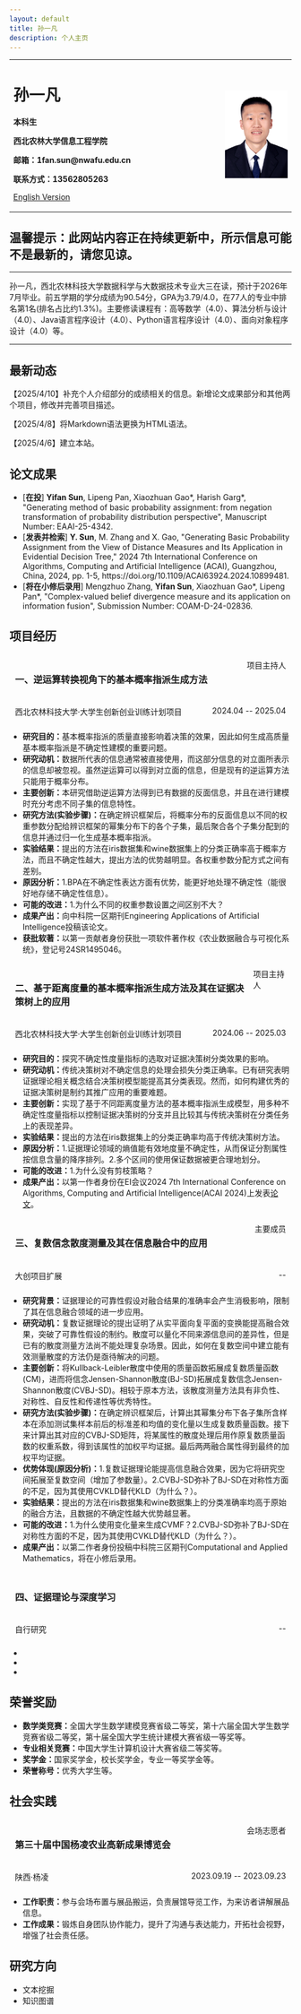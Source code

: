 ```yaml
---
layout: default
title: 孙一凡
description: 个人主页
---
```


<div>
<table border="0">
  <tr>
    <td width="75%">
      <h1>孙一凡</h1>
      <p><b>本科生</b></p>
      <p><b>西北农林大学信息工程学院</b></p>
      <p><b>邮箱：1fan.sun@nwafu.edu.cn</b></p>
<!--       <p><b>地址：××市××区××路××号××大学，××楼，邮编×××</b></p> -->
      <p><b>联系方式：13562805263</b></p>
      <p><a href="/index-en.html">English Version</a></p>
    </td>
    <td width="25%">
      <img src="/myavatar_white.jpg" width="100%">
    </td>
  </tr>
</table>
</div>

<h2>温馨提示：此网站内容正在持续更新中，所示信息可能不是最新的，请您见谅。</h2>

<hr>
<p>孙一凡，西北农林科技大学数据科学与大数据技术专业大三在读，预计于2026年7月毕业。前五学期的学分成绩为90.54分，GPA为3.79/4.0，在77人的专业中排名第1名(排名占比约1.3%)。主要修读课程有：高等数学（4.0）、算法分析与设计（4.0）、Java语言程序设计（4.0）、Python语言程序设计（4.0）、面向对象程序设计（4.0）等。</p>
<hr>


<h2>最新动态</h2>
<p>【2025/4/10】补充个人介绍部分的成绩相关的信息。新增论文成果部分和其他两个项目，修改并完善项目描述。</p>
<p>【2025/4/8】将Markdown语法更换为HTML语法。</p>
<p>【2025/4/6】建立本站。</p>

<h2>论文成果</h2>
<ul>
<li>[<strong>在投</strong>] <strong>Yifan Sun</strong>, Lipeng Pan, Xiaozhuan Gao*, Harish Garg*, "Generating method of basic probability assignment: from negation transformation of probability distribution perspective", Manuscript Number: EAAI-25-4342.</li>
<li>[<strong>发表并检索</strong>] <strong>Y. Sun</strong>, M. Zhang and X. Gao, "Generating Basic Probability Assignment from the View of Distance Measures and Its Application in Evidential Decision Tree," 2024 7th International Conference on Algorithms, Computing and Artificial Intelligence (ACAI), Guangzhou, China, 2024, pp. 1-5, https://doi.org/10.1109/ACAI63924.2024.10899481.</li>
<li>[<strong>将在小修后录用</strong>] Mengzhuo Zhang, <strong>Yifan Sun</strong>, Xiaozhuan Gao*, Lipeng Pan*, "Complex-valued belief divergence measure and its application on information fusion", Submission Number: COAM-D-24-02836.</li>
</ul>

<h2>项目经历</h2>

<div style="display: flex; justify-content: space-between; width: 100%; padding: 10px; box-sizing: border-box;">
<h3><span>一、逆运算转换视角下的基本概率指派生成方法</span></h3>
<span>项目主持人</span>
</div>
<div style="display: flex; justify-content: space-between; width: 100%; padding: 10px; box-sizing: border-box;">
<span>西北农林科技大学·大学生创新创业训练计划项目</span>
<span>2024.04 -- 2025.04</span>
</div>
<ul>
<li><strong>研究目的：</strong>基本概率指派的质量直接影响着决策的效果，因此如何生成高质量基本概率指派是不确定性建模的重要问题。</li>
<li><strong>研究动机：</strong>数据所代表的信息通常被直接使用，而这部分信息的对立面所表示的信息却被忽视。虽然逆运算可以得到对立面的信息，但是现有的逆运算方法只能用于概率分布。</li>
<li><strong>主要创新：</strong>本研究借助逆运算方法得到已有数据的反面信息，并且在进行建模时充分考虑不同子集的信息特性。</li>
<li><strong>研究方法(实验步骤)：</strong>在确定辨识框架后，将概率分布的反面信息以不同的权重参数分配给辨识框架的幂集分布下的各个子集，最后聚合各个子集分配到的信息并通过归一化生成基本概率指派。</li>
<li><strong>实验结果：</strong>提出的方法在iris数据集和wine数据集上的分类正确率高于概率方法，而且不确定性越大，提出方法的优势越明显。各权重参数分配方式之间有差别。</li>
<li><strong>原因分析：</strong>1.BPA在不确定性表达方面有优势，能更好地处理不确定性（能很好地存储不确定性信息）。</li>
<li><strong>可能的改进：</strong>1.为什么不同的权重参数设置之间区别不大？</li>
<li><strong>成果产出：</strong>向中科院一区期刊Engineering Applications of Artificial Intelligence投稿该论文。</li>
<li><strong>获批软著：</strong>以第一贡献者身份获批一项软件著作权《农业数据融合与可视化系统》，登记号24SR1495046。</li>
</ul>

<div style="display: flex; justify-content: space-between; width: 100%; padding: 10px; box-sizing: border-box;">
<h3><span>二、基于距离度量的基本概率指派生成方法及其在证据决策树上的应用</span></h3>
<span>项目主持人</span>
</div>
<div style="display: flex; justify-content: space-between; width: 100%; padding: 10px; box-sizing: border-box;">
<span>西北农林科技大学·大学生创新创业训练计划项目</span>
<span>2024.06 -- 2025.03</span>
</div>
<ul>
<li><strong>研究目的：</strong>探究不确定性度量指标的选取对证据决策树分类效果的影响。</li>
<li><strong>研究动机：</strong>传统决策树对不确定信息的处理会损失分类正确率。已有研究表明证据理论相关概念结合决策树模型能提高其分类表现。然而，如何构建优秀的证据决策树是制约其推广应用的重要难题。</li>
<li><strong>主要创新：</strong>实现了基于不同距离度量方法的基本概率指派生成模型，用多种不确定性度量指标以控制证据决策树的分支并且比较其与传统决策树在分类任务上的表现差异。</li>
<li><strong>实验结果：</strong>提出的方法在iris数据集上的分类正确率均高于传统决策树方法。</li>
<li><strong>原因分析：</strong>1.证据理论领域的熵值能有效地度量不确定性，从而保证分割属性按信息含量的降序排列。2.多个区间的使用保证数据被更合理地划分。</li>
<li><strong>可能的改进：</strong>1.为什么没有剪枝策略？</li>
<li><strong>成果产出：</strong>以第一作者身份在EI会议2024 7th International Conference on Algorithms, Computing and Artificial Intelligence(ACAI 2024)上发表<a href="https://doi.org/10.1109/ACAI63924.2024.10899481" target="_blank" rel="noopener noreferrer">论文</a>。</li>
</ul>

<div style="display: flex; justify-content: space-between; width: 100%; padding: 10px; box-sizing: border-box;">
<h3><span>三、复数信念散度测量及其在信息融合中的应用</span></h3>
<span>主要成员</span>
</div>
<div style="display: flex; justify-content: space-between; width: 100%; padding: 10px; box-sizing: border-box;">
<span>大创项目扩展</span>
<span> -- </span>
</div>
<ul>
<li><strong>研究背景：</strong>证据理论的可靠性假设对融合结果的准确率会产生消极影响，限制了其在信息融合领域的进一步应用。</li>
<li><strong>研究动机：</strong>复数证据理论的提出证明了从实平面向复平面的变换能提高融合效果，突破了可靠性假设的制约。散度可以量化不同来源信息间的差异性，但是已有的散度测量方法尚不能处理复杂场景。因此，如何在复数空间中建立能有效测量散度的方法仍是亟待解决的问题。</li>
<li><strong>主要创新：</strong>将Kullback-Leibler散度中使用的质量函数拓展成复数质量函数(CM)，进而将信念Jensen-Shannon散度(BJ-SD)拓展成复数信念Jensen-Shannon散度(CVBJ-SD)。相较于原本方法，该散度测量方法具有非负性、对称性、自反性和传递性等优秀特性。</li>
<li><strong>研究方法(实验步骤)：</strong>在确定辨识框架后，计算出其幂集分布下各子集所含样本在添加测试集样本前后的标准差和均值的变化量以生成复数质量函数。接下来计算出其对应的CVBJ-SD矩阵，将某属性的散度处理后用作原复数质量函数的权重系数，得到该属性的加权平均证据。最后两两融合属性得到最终的加权平均证据。</li>
<li><strong>优势体现(原因分析)：</strong>1.复数证据理论能提高信息融合效果，因为它将研究空间拓展至复数空间（增加了参数量）。2.CVBJ-SD弥补了BJ-SD在对称性方面的不足，因为其使用CVKLD替代KLD（为什么？）。</li>
<li><strong>实验结果：</strong>提出的方法在iris数据集和wine数据集上的分类准确率均高于原始的融合方法，且数据的不确定性越大优势越显著。</li>
<li><strong>可能的改进：</strong>1.为什么使用变化量来生成CVMF？2.CVBJ-SD弥补了BJ-SD在对称性方面的不足，因为其使用CVKLD替代KLD（为什么？）。</li>
<li><strong>成果产出：</strong>以第二作者身份投稿中科院三区期刊Computational and Applied Mathematics，将在小修后录用。</li>
</ul>

<div style="display: flex; justify-content: space-between; width: 100%; padding: 10px; box-sizing: border-box;">
<h3><span>四、证据理论与深度学习</span></h3>
<span></span>
</div>
<div style="display: flex; justify-content: space-between; width: 100%; padding: 10px; box-sizing: border-box;">
<span>自行研究</span>
<span> -- </span>
</div>
<ul>
<li><strong></strong></li>
<li><strong></strong></li>
<li><strong></strong></li>
</ul>

<h2>荣誉奖励</h2>
<ul>
<li><strong>数学类竞赛：</strong>全国大学生数学建模竞赛省级二等奖，第十六届全国大学生数学竞赛省级二等奖，第十届全国大学生统计建模大赛省级一等奖等。</li>
<li><strong>专业相关竞赛：</strong>中国大学生计算机设计大赛省级二等奖等。</li>
<li><strong>奖学金：</strong>国家奖学金，校长奖学金，专业一等奖学金等。</li>
<li><strong>荣誉称号：</strong>优秀大学生等。</li>
</ul>

<h2>社会实践</h2>
<div style="display: flex; justify-content: space-between; width: 100%; padding: 10px; box-sizing: border-box;">
<h3><span>第三十届中国杨凌农业高新成果博览会</span></h3>
<span>会场志愿者</span>
</div>
<div style="display: flex; justify-content: space-between; width: 100%; padding: 10px; box-sizing: border-box;">
<span>陕西·杨凌</span>
<span>2023.09.19 -- 2023.09.23</span>
</div>
<ul>
<li><strong>工作职责：</strong>参与会场布置与展品搬运，负责展馆导览工作，为来访者讲解展品信息。</li>
<li><strong>工作成果：</strong>锻炼自身团队协作能力，提升了沟通与表达能力，开拓社会视野，增强了社会责任感。</li>
</ul>

<h2>研究方向</h2>
<ul>
<li>文本挖掘</li>
<li>知识图谱</li>
</ul>



